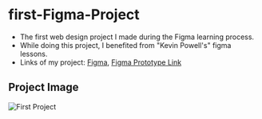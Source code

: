 # first-Figma-Project
- The first web design project I made during the Figma learning process.
- While doing this project, I benefited from "Kevin Powell's" figma lessons.
- Links of my project: [Figma](https://www.figma.com/file/q5i8ILBt5Jf8voteLtdrjS/First-Project?node-id=0%3A1), [Figma Prototype Link](https://www.figma.com/proto/q5i8ILBt5Jf8voteLtdrjS/First-Project?node-id=1%3A2&scaling=min-zoom&page-id=0%3A1)

## Project Image
![First Project](https://user-images.githubusercontent.com/81633103/163136534-654b3abe-cccd-40e8-a35d-4631f5f53d4c.png)

